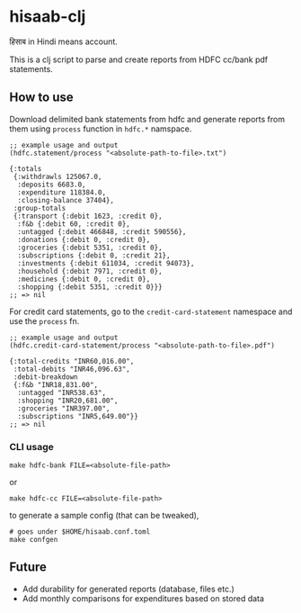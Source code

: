 # hisaab-clj

हिसाब in Hindi means account.

This is a clj script to parse and create reports from HDFC cc/bank pdf statements.

## How to use

Download delimited bank statements from hdfc and generate reports from them using `process` function in `hdfc.*` namspace.

```
;; example usage and output
(hdfc.statement/process "<absolute-path-to-file>.txt")

{:totals
 {:withdrawls 125067.0,
  :deposits 6683.0,
  :expenditure 118384.0,
  :closing-balance 37404},
 :group-totals
 {:transport {:debit 1623, :credit 0},
  :f&b {:debit 60, :credit 0},
  :untagged {:debit 466848, :credit 590556},
  :donations {:debit 0, :credit 0},
  :groceries {:debit 5351, :credit 0},
  :subscriptions {:debit 0, :credit 21},
  :investments {:debit 611034, :credit 94073},
  :household {:debit 7971, :credit 0},
  :medicines {:debit 0, :credit 0},
  :shopping {:debit 5351, :credit 0}}}
;; => nil
```

For credit card statements, go to the `credit-card-statement` namespace and use the `process` fn.

```
;; example usage and output
(hdfc.credit-card-statement/process "<absolute-path-to-file>.pdf")

{:total-credits "INR60,016.00",
 :total-debits "INR46,096.63",
 :debit-breakdown
 {:f&b "INR18,831.00",
  :untagged "INR538.63",
  :shopping "INR20,681.00",
  :groceries "INR397.00",
  :subscriptions "INR5,649.00"}}
;; => nil
```

### CLI usage

```
make hdfc-bank FILE=<absolute-file-path>
```

or

```
make hdfc-cc FILE=<absolute-file-path>
```

to generate a sample config (that can be tweaked),

```
# goes under $HOME/hisaab.conf.toml
make confgen
```

## Future

- Add durability for generated reports (database, files etc.)
- Add monthly comparisons for expenditures based on stored data
